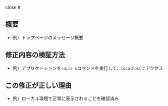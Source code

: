 close #

## 概要

- 例）トップページのメッセージ概要

## 修正内容の検証方法

- 例）アプリケーションを`rails s`コマンドを実行して、`localhost`にアクセス

## この修正が正しい理由

- 例）ローカル環境で正常に表示されることを確認済み
